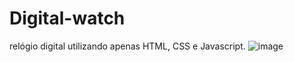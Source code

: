 # Digital-watch
relógio digital utilizando apenas HTML, CSS e Javascript.
![image](https://user-images.githubusercontent.com/97314825/211173519-82ef3530-3a45-4e37-8819-721ab84822de.png)
